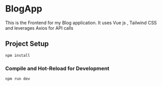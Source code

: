 # BlogApp

This is the Frontend for my Blog application. It uses Vue js , Tailwind CSS and leverages Axios for API calls

## Project Setup

```sh
npm install
```

### Compile and Hot-Reload for Development

```sh
npm run dev
```


